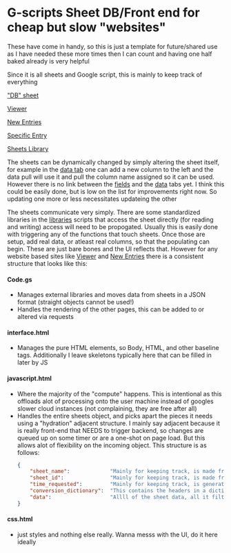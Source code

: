 # G-scripts Sheet DB/Front end for cheap but slow "websites"

These have come in handy, so this is just a template for future/shared use as I have needed these more times then I can count and having one half baked already is very helpful

Since it is all sheets and Google script, this is mainly to keep track of everything

["DB" sheet](https://docs.google.com/spreadsheets/d/1_EwuEdZr56JaZavnDyAm9YRJdtSePABi_UgLd7l1-mI/edit?gid=0#gid=0)

[Viewer](https://script.google.com/u/0/home/projects/1kyXbqCLEwl8CzjgcSnfcDDuOe_c-0Xw27eUGf2uhZh9ODW7mUzkEO-pA/edit)

[New Entries](https://script.google.com/home/projects/1THd3mzdcqkWxleeVH7N-DythOmEQiyQeYy45eYJmr5Dkvghu6JHMv438/edit)

[Specific Entry](https://script.google.com/home/projects/1CukVkiWCiBmJ7lY2-Z497inLZHamyxsG1R5CcU0MQWhKRuvZ2pXKQbOU/edit)

[Sheets Library](https://script.google.com/home/projects/1VpRuC3-W2ZsQ_NSrhe2KwtMfmBOUc-W94UexGNipwuD7tvTkvugRorrw/edit)

The sheets can be dynamically changed by simply altering the sheet itself, for example in the [data tab](https://docs.google.com/spreadsheets/d/1_EwuEdZr56JaZavnDyAm9YRJdtSePABi_UgLd7l1-mI/edit?gid=0#gid=0) one can add a new column to the left and the data pull will use it and pull the column name assigned so it can be used. However there is no link between the [fields](https://docs.google.com/spreadsheets/d/1_EwuEdZr56JaZavnDyAm9YRJdtSePABi_UgLd7l1-mI/edit?gid=1880282481#gid=1880282481) and the [data](https://docs.google.com/spreadsheets/d/1_EwuEdZr56JaZavnDyAm9YRJdtSePABi_UgLd7l1-mI/edit?gid=0#gid=0) tabs yet. I think this could be easily done, but is low on the list for improvements right now. So updating one more or less necessitates updateing the other

The sheets communicate very simply. There are some standardized libraries in the [libraries](https://script.google.com/home/projects/1VpRuC3-W2ZsQ_NSrhe2KwtMfmBOUc-W94UexGNipwuD7tvTkvugRorrw/edit) scripts that access the sheet directly (for reading and writing) access will need to be propogated. Usually this is easily done with triggering any of the functions that touch sheets. Once those are setup, add real data, or atleast real columns, so that the populating can begin. These are just bare bones and the UI reflects that. However for any website based sites like [Viewer](https://script.google.com/u/0/home/projects/1kyXbqCLEwl8CzjgcSnfcDDuOe_c-0Xw27eUGf2uhZh9ODW7mUzkEO-pA/edit) and [New Entries](https://script.google.com/home/projects/1THd3mzdcqkWxleeVH7N-DythOmEQiyQeYy45eYJmr5Dkvghu6JHMv438/edit) there is a consistent structure that looks like this:
#### Code.gs
- Manages external libraries and moves data from sheets in a JSON format (straight objects cannot be used!)
- Handles the rendering of the other pages, this can be added to or altered via requests
#### interface.html
- Manages the pure HTML elements, so Body, HTML, and other baseline tags. Additionally I leave skeletons typically here that can be filled in later by JS
#### javascript.html 
- Where the majority of the "compute" happens. This is intentional as this offloads alot of processing onto the user machine instead of googles slower cloud instances (not complaining, they are free after all)
- Handles the entire sheets object, and picks apart the pieces it needs using a "hydration" adjacent structure. I mainly say adjacent because it is really front-end that NEEDS to trigger backend, so changes are queued up on some timer or are a one-shot on page load. But this allows alot of flexibility on the incoming object. This structure is as follows:
  ```json
  {
      "sheet_name":             "Mainly for keeping track, is made from the request itself",
      "sheet_id":               "Mainly for keeping track, is made from the request itself",
      "time_requested":         "Mainly for keeping track, is generated at the time of receiving the request",
      "conversion_dictionary":  "This contains the headers in a dictionary that uses indices. For example { 'id':0, 'name':1, 'data':2,...}",
      "data":                   "Allll of the sheet data, all it filters is the headers and any rows that are marked as disabled" 
  }
  ```
#### css.html
- just styles and nothing else really. Wanna messs with the UI, do it here ideally
